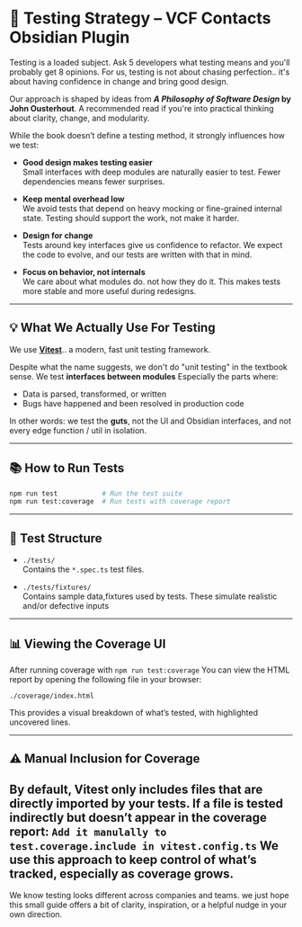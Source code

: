 # 🧪 Testing Strategy – VCF Contacts Obsidian Plugin

Testing is a loaded subject. Ask 5 developers what testing means and you'll probably get 8 opinions. For us, testing is not about chasing perfection..  it's about having confidence in change and bring good design.

Our approach is shaped by ideas from **_A Philosophy of Software Design_ by John Ousterhout**. A recommended read if you're into practical thinking about clarity, change, and modularity.

While the book doesn’t define a testing method, it strongly influences how we test:

- **Good design makes testing easier**  
  Small interfaces with deep modules are naturally easier to test. Fewer dependencies means fewer surprises.

- **Keep mental overhead low**  
  We avoid tests that depend on heavy mocking or fine-grained internal state. Testing should support the work, not make it harder.

- **Design for change**  
  Tests around key interfaces give us confidence to refactor. We expect the code to evolve, and our tests are written with that in mind.

- **Focus on behavior, not internals**  
  We care about what modules do. not how they do it. This makes tests more stable and more useful during redesigns.

---

## 💡 What We Actually Use For Testing

We use [**Vitest**](https://vitest.dev/).. a modern, fast unit testing framework.

Despite what the name suggests, we don't do "unit testing" in the textbook sense. We test **interfaces between modules** Especially the parts where:
- Data is parsed, transformed, or written
- Bugs have happened and been resolved in production code

In other words: we test the **guts**, not the UI and Obsidian interfaces, and not every edge function / util in isolation.

---

## 📚 How to Run Tests

```bash
npm run test           # Run the test suite
npm run test:coverage  # Run tests with coverage report
```

--- 

## 📂 Test Structure


- `./tests/`  
  Contains the `*.spec.ts` test files.

- `./tests/fixtures/`  
  Contains sample data,fixtures used by tests. These simulate realistic and/or defective inputs 

---

## 📊 Viewing the Coverage UI

After running coverage with `npm run test:coverage` You can view the HTML report by opening the following file in your browser:

```
./coverage/index.html
```

This provides a visual breakdown of what’s tested, with highlighted uncovered lines.

---

## ⚠️ Manual Inclusion for Coverage

By default, Vitest only includes files that are directly imported by your tests. If a file is tested indirectly but doesn’t appear in the coverage report:
`Add it manulally to test.coverage.include in vitest.config.ts`
We use this approach to keep control of what’s tracked, especially as coverage grows.
---

We know testing looks different across companies and teams. we just hope this small guide offers a bit of clarity, inspiration, or a helpful nudge in your own direction.
